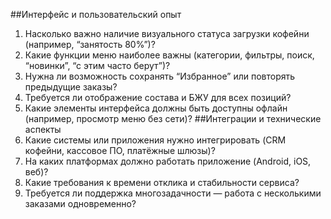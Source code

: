 ##Интерфейс и пользовательский опыт
1. Насколько важно наличие визуального статуса загрузки кофейни (например, “занятость 80%”)?
2. Какие функции меню наиболее важны (категории, фильтры, поиск, “новинки”, “с этим часто берут”)?
3. Нужна ли возможность сохранять “Избранное” или повторять предыдущие заказы?
4. Требуется ли отображение состава и БЖУ для всех позиций?
5. Какие элементы интерфейса должны быть доступны офлайн (например, просмотр меню без сети)?
##Интеграции и технические аспекты
1. Какие системы или приложения нужно интегрировать (CRM кофейни, кассовое ПО, платёжные шлюзы)?
2. На каких платформах должно работать приложение (Android, iOS, веб)?
3. Какие требования к времени отклика и стабильности сервиса?
4. Требуется ли поддержка многозадачности — работа с несколькими заказами одновременно?
